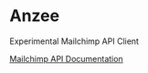 # Anzee

Experimental Mailchimp API Client

[Mailchimp API Documentation](https://developer.mailchimp.com/documentation/mailchimp/)

